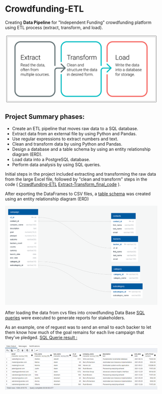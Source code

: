 # Crowdfunding-ETL
Creating **Data Pipeline** for "Independent Funding"  crowdfunding platform using ETL process (extract, transform, and load).

![This is an image](https://github.com/MilosPopov007/Crowdfunding-ETL/blob/main/ETL.png)

## Project Summary phases:

* Create an ETL pipeline that moves raw data to a SQL database.
* Extract data from an external file by using Python and Pandas.
* Use regular expressions to extract numbers and text.
* Clean and transform data by using Python and Pandas.
* Design a database and a table schema by using an entity relationship diagram (ERD).
* Load data into a PostgreSQL database.
* Perform data analysis by using SQL queries.

Initial steps in the project included extracting and transforming the raw data from the large Excel file, followed by "clean and transform" steps in the code ( [Crowdfunding-ETL](https://github.com/MilosPopov007/Crowdfunding-ETL/blob/main/Crowdfunding_ETL.ipynb) [Extract-Transform_final_code](https://github.com/MilosPopov007/Crowdfunding-ETL/blob/main/Extract-Transform_final_code.ipynb.ipynb) ).

After exporting  the DataFrames to CSV files, a [table schema](https://github.com/MilosPopov007/Crowdfunding-ETL/blob/main/crowdfunding_db_table_schema.sql) was created using an entity relationship diagram (ERD)

![This is an image](https://github.com/MilosPopov007/Crowdfunding-ETL/blob/main/crowdfunding_db_relationships.png)

After loading the data from cvs files into crowdfunding Data Base [SQL queries](https://github.com/MilosPopov007/Crowdfunding-ETL/blob/main/crowdfunding_SQL_Analysis.sql) were executed to generate reports for stakeholders.

As an example, one of reguest was to send an email to each backer to let them know how much of the goal remains for each live campaign that they’ve pledged.
[SQL Querie result : ](https://github.com/MilosPopov007/Crowdfunding-ETL/blob/main/crowdfunding_SQL_Analysis.sql) 

![This is an image](https://github.com/MilosPopov007/Crowdfunding-ETL/blob/main/Goal_left_contacts.png)
